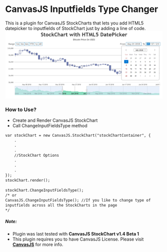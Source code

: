 # CanvasJS Inputfields Type Changer

This is a plugin for CanvasJS StockCharts that lets you add HTML5 datepicker to inputfields of StockChart just by adding a line of code.
![HTML5 DatePicker in CanvasJS StockChart](https://raw.githubusercontent.com/vishwas-r/CanvasJS-Inputfields-Type-Changer/main/screenshots/inputfield%20-%20endvalue.jpg)

### How to Use?
- Create and Render CanvasJS StockChart
- Call ChangeInputFieldsType method
```
var stockChart = new CanvasJS.StockChart("stockChartContainer", {
    .
    .
    .
    //StockChart Options
    .
    .
    .
});
stockChart.render();

stockChart.ChangeInputFieldsType();
/* or
CanvasJS.ChangeInputFieldsType(); //If you like to change type of inputfields across all the StockCharts in the page
*/
```


##### Note: 
- Plugin was last tested with **CanvasJS StockChart v1.4 Beta 1**
- This plugin requires you to have CanvasJS License. Please visit **[CanvasJS](https://canvasjs.com/license/)** for more info.
